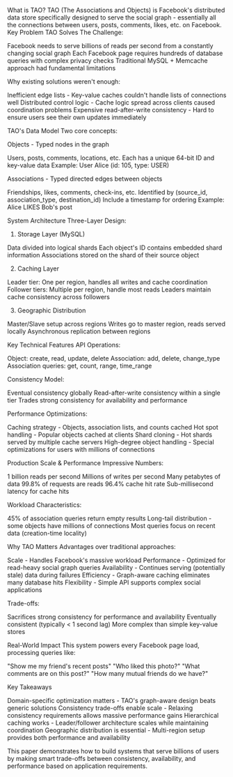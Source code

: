 What is TAO?
TAO (The Associations and Objects) is Facebook's distributed data store specifically designed to serve the social graph - essentially all the connections between users, posts, comments, likes, etc. on Facebook.
Key Problem TAO Solves
The Challenge:

Facebook needs to serve billions of reads per second from a constantly changing social graph
Each Facebook page requires hundreds of database queries with complex privacy checks
Traditional MySQL + Memcache approach had fundamental limitations

Why existing solutions weren't enough:

Inefficient edge lists - Key-value caches couldn't handle lists of connections well
Distributed control logic - Cache logic spread across clients caused coordination problems
Expensive read-after-write consistency - Hard to ensure users see their own updates immediately

TAO's Data Model
Two core concepts:

Objects - Typed nodes in the graph

Users, posts, comments, locations, etc.
Each has a unique 64-bit ID and key-value data
Example: User Alice (id: 105, type: USER)


Associations - Typed directed edges between objects

Friendships, likes, comments, check-ins, etc.
Identified by (source_id, association_type, destination_id)
Include a timestamp for ordering
Example: Alice LIKES Bob's post



System Architecture
Three-Layer Design:
1. Storage Layer (MySQL)

Data divided into logical shards
Each object's ID contains embedded shard information
Associations stored on the shard of their source object

2. Caching Layer

Leader tier: One per region, handles all writes and cache coordination
Follower tiers: Multiple per region, handle most reads
Leaders maintain cache consistency across followers

3. Geographic Distribution

Master/Slave setup across regions
Writes go to master region, reads served locally
Asynchronous replication between regions

Key Technical Features
API Operations:

Object: create, read, update, delete
Association: add, delete, change_type
Association queries: get, count, range, time_range

Consistency Model:

Eventual consistency globally
Read-after-write consistency within a single tier
Trades strong consistency for availability and performance

Performance Optimizations:

Caching strategy - Objects, association lists, and counts cached
Hot spot handling - Popular objects cached at clients
Shard cloning - Hot shards served by multiple cache servers
High-degree object handling - Special optimizations for users with millions of connections

Production Scale & Performance
Impressive Numbers:

1 billion reads per second
Millions of writes per second
Many petabytes of data
99.8% of requests are reads
96.4% cache hit rate
Sub-millisecond latency for cache hits

Workload Characteristics:

45% of association queries return empty results
Long-tail distribution - some objects have millions of connections
Most queries focus on recent data (creation-time locality)

Why TAO Matters
Advantages over traditional approaches:

Scale - Handles Facebook's massive workload
Performance - Optimized for read-heavy social graph queries
Availability - Continues serving (potentially stale) data during failures
Efficiency - Graph-aware caching eliminates many database hits
Flexibility - Simple API supports complex social applications

Trade-offs:

Sacrifices strong consistency for performance and availability
Eventually consistent (typically < 1 second lag)
More complex than simple key-value stores

Real-World Impact
This system powers every Facebook page load, processing queries like:

"Show me my friend's recent posts"
"Who liked this photo?"
"What comments are on this post?"
"How many mutual friends do we have?"

Key Takeaways

Domain-specific optimization matters - TAO's graph-aware design beats generic solutions
Consistency trade-offs enable scale - Relaxing consistency requirements allows massive performance gains
Hierarchical caching works - Leader/follower architecture scales while maintaining coordination
Geographic distribution is essential - Multi-region setup provides both performance and availability

This paper demonstrates how to build systems that serve billions of users by making smart trade-offs between consistency, availability, and performance based on application requirements.
